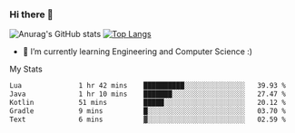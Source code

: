 ### Hi there 👋

![Anurag's GitHub stats](https://github-readme-stats.vercel.app/api?username=MatteoIorio11&show_icons=true&theme=dark) 
[![Top Langs](https://github-readme-stats.vercel.app/api/top-langs/?username=MatteoIorio11&theme=dark)](https://github.com/MatteoIorio11/github-readme-stats)

- 🌱 I’m currently learning Engineering and Computer Science :)

<!--
**MatteoIorio11/MatteoIorio11** is a ✨ _special_ ✨ repository because its `README.md` (this file) appears on your GitHub profile.

Here are some ideas to get you started:

- 🔭 I’m currently working on ...
- 🌱 I’m currently learning ...
- 👯 I’m looking to collaborate on ...
- 🤔 I’m looking for help with ...
- 💬 Ask me about ...
- 📫 How to reach me: ...
- 😄 Pronouns: ...
- ⚡ Fun fact: ...
-->
My Stats
<!--START_SECTION:waka-->

```txt
Lua              1 hr 42 mins    ██████████░░░░░░░░░░░░░░░   39.93 %
Java             1 hr 10 mins    ███████░░░░░░░░░░░░░░░░░░   27.47 %
Kotlin           51 mins         █████░░░░░░░░░░░░░░░░░░░░   20.12 %
Gradle           9 mins          █░░░░░░░░░░░░░░░░░░░░░░░░   03.70 %
Text             6 mins          ▓░░░░░░░░░░░░░░░░░░░░░░░░   02.59 %
```

<!--END_SECTION:waka-->
